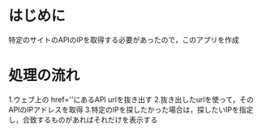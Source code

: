 # はじめに

 特定のサイトのAPIのIPを取得する必要があったので，このアプリを作成

# 処理の流れ

1.ウェブ上の href=''にあるAPI urlを抜き出す
2.抜き出したurlを使って，そのAPIのIPアドレスを取得
3.特定のIPを探したかった場合は，探したいIPを指定し，合致するものがあればそれだけを表示する
